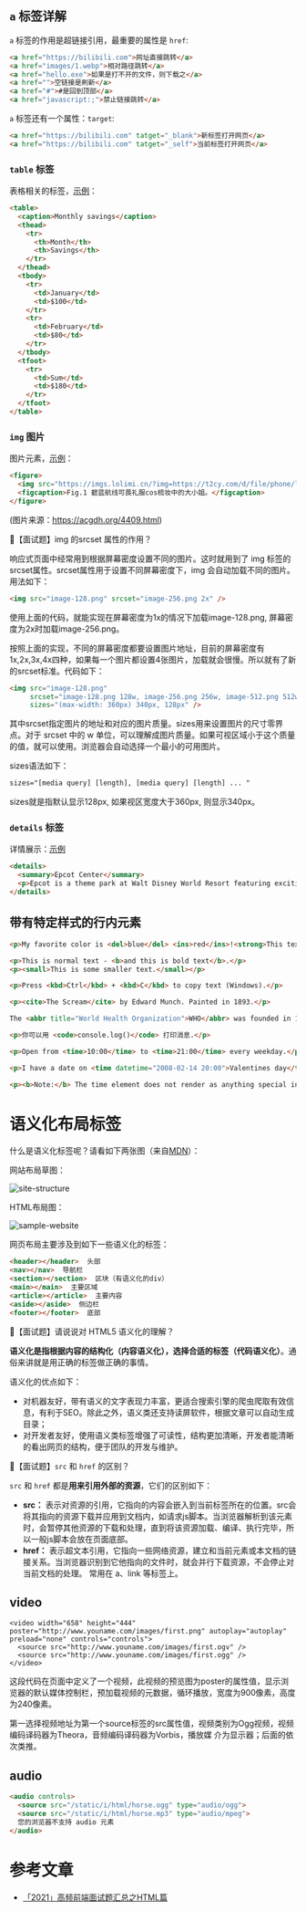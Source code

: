 

## `a` 标签详解

`a` 标签的作用是超链接引用，最重要的属性是 `href`:

```html
<a href="https://bilibili.com">网址直接跳转</a> 
<a href="images/1.webp">相对路径跳转</a>
<a href="hello.exe">如果是打不开的文件，则下载之</a>
<a href="">空链接是刷新</a>
<a href="#">#是回到顶部</a>
<a href="javascript:;">禁止链接跳转</a>
```

`a` 标签还有一个属性：`target`:

```html
<a href="https://bilibili.com" tatget="_blank">新标签打开网页</a> 
<a href="https://bilibili.com" tatget="_self">当前标签打开网页</a> 
```

### `table` 标签

表格相关的标签，[示例](https://www.w3schools.com/tags/tag_tbody.asp)：

```html
<table>
  <caption>Monthly savings</caption>
  <thead>
    <tr>
      <th>Month</th>
      <th>Savings</th>
    </tr>
  </thead>
  <tbody>
    <tr>
      <td>January</td>
      <td>$100</td>
    </tr>
    <tr>
      <td>February</td>
      <td>$80</td>
    </tr>
  </tbody>
  <tfoot>
    <tr>
      <td>Sum</td>
      <td>$180</td>
    </tr>
  </tfoot>
</table>
```



### `img` 图片

图片元素，[示例](https://www.w3schools.com/tags/tag_figure.asp)：

```html
<figure>
  <img src="https://imgs.lolimi.cn/?img=https://t2cy.com/d/file/phone/list/pic/2021-07-19/6913fa858c0dc48f9f7160ffb9430af5.jpg" alt="Trulli" style="width:100%" >
  <figcaption>Fig.1 碧蓝航线可畏礼服cos梳妆中的大小姐。</figcaption>
</figure>
```

(图片来源：https://acgdh.org/4409.html)

💯【面试题】img 的srcset 属性的作⽤？

响应式页面中经常用到根据屏幕密度设置不同的图片。这时就用到了 img 标签的srcset属性。srcset属性用于设置不同屏幕密度下，img 会自动加载不同的图片。用法如下：

```html
<img src="image-128.png" srcset="image-256.png 2x" />
```

使用上面的代码，就能实现在屏幕密度为1x的情况下加载image-128.png, 屏幕密度为2x时加载image-256.png。

按照上面的实现，不同的屏幕密度都要设置图片地址，目前的屏幕密度有1x,2x,3x,4x四种，如果每一个图片都设置4张图片，加载就会很慢。所以就有了新的srcset标准。代码如下：

```html
<img src="image-128.png"
     srcset="image-128.png 128w, image-256.png 256w, image-512.png 512w"
     sizes="(max-width: 360px) 340px, 128px" />
```

其中srcset指定图片的地址和对应的图片质量。sizes用来设置图片的尺寸零界点。对于 srcset 中的 w 单位，可以理解成图片质量。如果可视区域小于这个质量的值，就可以使用。浏览器会自动选择一个最小的可用图片。

sizes语法如下：

```html
sizes="[media query] [length], [media query] [length] ... "
```

sizes就是指默认显示128px, 如果视区宽度大于360px, 则显示340px。

### `details` 标签

详情展示：[示例](https://www.w3schools.com/tags/tag_details.asp)

```html
<details>
  <summary>Epcot Center</summary>
  <p>Epcot is a theme park at Walt Disney World Resort featuring exciting attractions, international pavilions, award-winning fireworks and seasonal special events.</p>
</details>
```

## 带有特定样式的行内元素

```html
<p>My favorite color is <del>blue</del> <ins>red</ins>!<strong>This text is important!</strong></p>

<p>This is normal text - <b>and this is bold text</b>.</p>
<p><small>This is some smaller text.</small></p>

<p>Press <kbd>Ctrl</kbd> + <kbd>C</kbd> to copy text (Windows).</p>

<p><cite>The Scream</cite> by Edward Munch. Painted in 1893.</p>

The <abbr title="World Health Organization">WHO</abbr> was founded in 1948.

<p>你可以用 <code>console.log()</code> 打印消息.</p>

<p>Open from <time>10:00</time> to <time>21:00</time> every weekday.</p>

<p>I have a date on <time datetime="2008-02-14 20:00">Valentines day</time>.</p>

<p><b>Note:</b> The time element does not render as anything special in any of the major browsers.</p>
```

# 语义化布局标签

什么是语义化标签呢？请看如下两张图（来自[MDN](https://developer.mozilla.org/en-US/docs/Learn/HTML/Introduction_to_HTML/Document_and_website_structure)）：

网站布局草图：

![site-structure](img/site-structure.png)

HTML布局图：

![sample-website](img/sample-website.png)

网页布局主要涉及到如下一些语义化的标签：

```html
<header></header>  头部
<nav></nav>  导航栏
<section></section>  区块（有语义化的div）
<main></main>  主要区域
<article></article>  主要内容
<aside></aside>  侧边栏
<footer></footer>  底部
```

💯【面试题】请说说对 HTML5 语义化的理解？

**语义化是指根据内容的结构化（内容语义化），选择合适的标签（代码语义化）**。通俗来讲就是用正确的标签做正确的事情。

语义化的优点如下：

- 对机器友好，带有语义的文字表现力丰富，更适合搜索引擎的爬虫爬取有效信息，有利于SEO。除此之外，语义类还支持读屏软件，根据文章可以自动生成目录；
- 对开发者友好，使用语义类标签增强了可读性，结构更加清晰，开发者能清晰的看出网页的结构，便于团队的开发与维护。

💯【面试题】`src` 和 `href` 的区别？

`src` 和 `href` 都是**用来引用外部的资源**，它们的区别如下：

- **src：** 表示对资源的引用，它指向的内容会嵌入到当前标签所在的位置。src会将其指向的资源下载并应⽤到⽂档内，如请求js脚本。当浏览器解析到该元素时，会暂停其他资源的下载和处理，直到将该资源加载、编译、执⾏完毕，所以⼀般js脚本会放在页面底部。
- **href：** 表示超文本引用，它指向一些网络资源，建立和当前元素或本文档的链接关系。当浏览器识别到它他指向的⽂件时，就会并⾏下载资源，不会停⽌对当前⽂档的处理。 常用在 a、link 等标签上。



## video

```
<video width="658" height="444" poster="http://www.youname.com/images/first.png" autoplay="autoplay" preload="none" controls="controls">
  <source src="http://www.youname.com/images/first.ogv" />
  <source src="http://www.youname.com/images/first.ogg" />
</video>
```

这段代码在页面中定义了一个视频，此视频的预览图为poster的属性值，显示浏览器的默认媒体控制栏，预加载视频的元数据，循环播放，宽度为900像素，高度为240像素。

第一选择视频地址为第一个source标签的src属性值，视频类别为Ogg视频，视频编码译码器为Theora，音频编码译码器为Vorbis，播放媒 介为显示器；后面的依次类推。

## audio

```html
<audio controls>
  <source src="/static/i/html/horse.ogg" type="audio/ogg">
  <source src="/static/i/html/horse.mp3" type="audio/mpeg">
  您的浏览器不支持 audio 元素
</audio>
```



# 参考文章

- [「2021」高频前端面试题汇总之HTML篇](https://juejin.cn/post/6905294475539513352)

